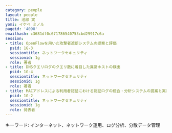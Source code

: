 ```yaml
---
category: people
layout: people
title: 池部 実
yomi: イケベ ミノル
pageid: '4098'
emailhash: c3681df0c671786540753cbd29917c6a
session:
- title: OpenFlowを用いた攻撃者遮断システムの提案と評価
  psid: 1G-3
  sessiontitle: ネットワークセキュリティ
  sessionid: 1g
  role: 著者
- title: DNSクエリログのクエリ数に着目した異常ホストの検出
  psid: 1G-4
  sessiontitle: ネットワークセキュリティ
  sessionid: 1g
  role: 著者
- title: MACアドレスによる利用者認証における認証ログの統合・分析システムの提案と実装
  psid: 1G-2
  sessiontitle: ネットワークセキュリティ
  sessionid: 1g
  role: 発表者
---
```

キーワード: インターネット、ネットワーク運用、ログ分析、分散データ管理